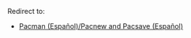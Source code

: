 Redirect to:

*   [Pacman (Español)/Pacnew and Pacsave (Español)](/index.php/Pacman_(Espa%C3%B1ol)/Pacnew_and_Pacsave_(Espa%C3%B1ol) "Pacman (Español)/Pacnew and Pacsave (Español)")